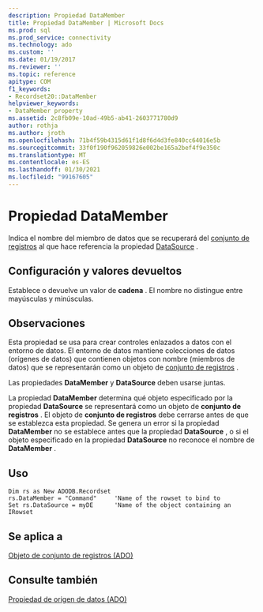 ```yaml
---
description: Propiedad DataMember
title: Propiedad DataMember | Microsoft Docs
ms.prod: sql
ms.prod_service: connectivity
ms.technology: ado
ms.custom: ''
ms.date: 01/19/2017
ms.reviewer: ''
ms.topic: reference
apitype: COM
f1_keywords:
- Recordset20::DataMember
helpviewer_keywords:
- DataMember property
ms.assetid: 2c8fb09e-10ad-49b5-ab41-2603771780d9
author: rothja
ms.author: jroth
ms.openlocfilehash: 71b4f59b4315d61f1d8f6d4d3fe840cc64016e5b
ms.sourcegitcommit: 33f0f190f962059826e002be165a2bef4f9e350c
ms.translationtype: MT
ms.contentlocale: es-ES
ms.lasthandoff: 01/30/2021
ms.locfileid: "99167605"
---
```

# <a name="datamember-property"></a>Propiedad DataMember
Indica el nombre del miembro de datos que se recuperará del [conjunto de registros](../../../ado/reference/ado-api/recordset-object-ado.md) al que hace referencia la propiedad [DataSource](../../../ado/reference/ado-api/datasource-property-ado.md) .  
  
## <a name="settings-and-return-values"></a>Configuración y valores devueltos  
 Establece o devuelve un valor de **cadena** . El nombre no distingue entre mayúsculas y minúsculas.  
  
## <a name="remarks"></a>Observaciones  
 Esta propiedad se usa para crear controles enlazados a datos con el entorno de datos. El entorno de datos mantiene colecciones de datos (orígenes de datos) que contienen objetos con nombre (miembros de datos) que se representarán como un objeto de [conjunto de registros](../../../ado/reference/ado-api/recordset-object-ado.md) .  
  
 Las propiedades **DataMember** y **DataSource** deben usarse juntas.  
  
 La propiedad **DataMember** determina qué objeto especificado por la propiedad **DataSource** se representará como un objeto de **conjunto de registros** . El objeto de **conjunto de registros** debe cerrarse antes de que se establezca esta propiedad. Se genera un error si la propiedad **DataMember** no se establece antes que la propiedad **DataSource** , o si el objeto especificado en la propiedad **DataSource** no reconoce el nombre de **DataMember** .  
  
## <a name="usage"></a>Uso  
  
```  
Dim rs as New ADODB.Recordset  
rs.DataMember = "Command"     'Name of the rowset to bind to  
Set rs.DataSource = myDE      'Name of the object containing an IRowset  
```  
  
## <a name="applies-to"></a>Se aplica a  
 [Objeto de conjunto de registros (ADO)](../../../ado/reference/ado-api/recordset-object-ado.md)  
  
## <a name="see-also"></a>Consulte también  
 [Propiedad de origen de datos (ADO)](../../../ado/reference/ado-api/datasource-property-ado.md)

